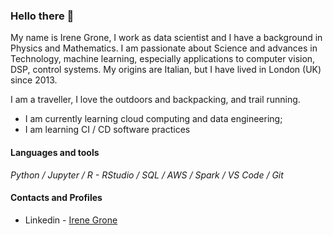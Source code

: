 ### Hello there 👋

<p>My name is Irene Grone, I work as data scientist and I have a background in Physics and Mathematics. I am passionate about Science and advances in Technology, machine learning, especially applications to computer vision, DSP, control systems. My origins are Italian, but I have lived in London (UK) since 2013.</p>

<p>I am a traveller, I love the outdoors and backpacking, and trail running.</p>

- I am currently learning cloud computing and data engineering;
- I am learning CI / CD software practices

#### Languages and tools

*Python / Jupyter / R - RStudio / SQL / AWS / Spark / VS Code / Git*

#### Contacts and Profiles

* Linkedin - [Irene Grone](https://www.linkedin.com/in/irenegrone)
